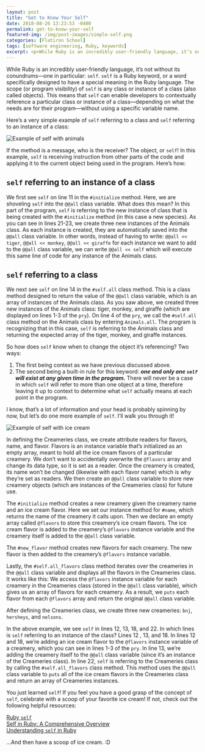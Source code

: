 ```yaml
---
layout: post
title: "Get to Know Your Self"
date: 2018-08-26 13:23:53 -0400
permalink: get-to-know-your-self
featured-img: /img/post-images/simple-self.png
categories: [Flatiron School]
tags: [software engineering, Ruby, keywords]
excerpt: <p>While Ruby is an incredibly user-friendly language, it’s not without its conundrums&mdash;one in particular being <code>self</code>. <code>self</code> is a Ruby keyword that can be scoped to any instance or class. This enables developers to contextually reference a particular instance or class&mdash;depending on what the needs are for their program&mdash;without using a specific variable name. It's not hard to see how this could quickly get confusing. Read on to walk through some simple examples and gain a better understanding of the concept of <code>self</code>.</p>
---
```


While Ruby is an incredibly user-friendly language, it’s not without its conundrums—one in particular: `self`. ``self`` is a Ruby keyword, or a word specifically designed to have a special meaning in the Ruby language. The scope (or program visibility) of `self` is any class or instance of a class (also called objects). This means that `self` can enable developers to contextually reference a particular class or instance of a class—depending on what the needs are for their program—without using a specific variable name.

Here’s a very simple example of `self` referring to a class and `self` referring to an instance of a class:

![Example of `self` with animals](/img/post-images/simple-self.png)

If the method is a message, who is the receiver? The object, or `self`! In this example, `self` is receiving instruction from other parts of the code and applying it to the current object being used in the program. Here’s how:

## `self` referring to an instance of a class

We first see `self` on line 11 in the `#initialize` method. Here, we are shoveling `self` into the `@@all` class variable. What does this mean? In this part of the program, `self` is referring to the new instance of class that is being created with the `#initialize` method (in this case a new species). As you can see in lines 21-23, we create three new instances of the Animals class. As each instance is created, they are automatically saved into the `@@all` class variable. In other words, instead of having to write: `@@all << tiger`, `@@all << monkey`, `@@all << giraffe` for each instance we want to add to the `@@all` class variable, we can write `@@all << self` which will execute this same line of code for any instance of the Animals class.

## `self` referring to a class

We next see `self` on line 14 in the `#self.all` class method. This is a class method designed to return the value of the `@@all` class variable, which is an array of instances of the Animals class. As you saw above, we created three new instances of the Animals class: tiger, monkey, and giraffe (which are displayed on lines 1-3 of the ``pry``). On line 4 of the `pry`, we call the `#self.all` class method on the Animals class by entering `Animals.all`. The program is recognizing that in this case, `self` is referring to the Animals class and returning the expected array of the tiger, monkey, and giraffe instances.

So how does `self` know when to change the object it’s referencing? Two ways:

1. The first being context as we have previous discussed above.
2. The second being a built-in rule for this keyword: **_one and only one `self` will exist at any given time in the program._** There will never be a case in which `self` will refer to more than one object at a time, therefore leaving it up to context to determine what `self` actually means at each point in the program.

I know, that’s a lot of information and your head is probably spinning by now, but let’s do one more example of `self`. I’ll walk you through it!

![Example of `self` with ice cream](/img/post-images/ice-cream-self.png)

In defining the Creameries class, we create attribute readers for flavors, name, and flavor. Flavors is an instance variable that’s initialized as an empty array, meant to hold all the ice cream flavors of a particular creamery. We don’t want to accidentally overwrite the `@flavors` array and change its data type, so it is set as a reader. Once the creamery is created, its name won’t be changed (likewise with each flavor name) which is why they’re set as readers. We then create an `@@all` class variable to store new creamery objects (which are instances of the Creameries class) for future use.

The `#initialize` method creates a new creamery given the creamery name and an ice cream flavor. Here we set our instance method for `#name`, which returns the name of the creamery it calls upon. Then we declare an empty array called `@flavors` to store this creamery’s ice cream flavors. The ice cream flavor is added to the creamery’s `@flavors` instance variable and the creamery itself is added to the `@@all` class variable.

The `#new_flavor` method creates new flavors for each creamery. The new flavor is then added to the creamery’s `@flavors` instance variable.

Lastly, the `#self.all_flavors` class method iterates over the creameries in the `@@all` class variable and displays all the flavors in the Creameries class. It works like this: We access the `@flavors` instance variable for each creamery in the Creameries class (stored in the `@@all` class variable), which gives us an array of flavors for each creamery. As a result, we `puts` each flavor from each `@flavors` array and return the original `@@all` class variable.

After defining the Creameries class, we create three new creameries: `bnj`, `hersheys`, and `nelsons`.

In the above example, we see `self` in lines 12, 13, 18, and 22. In which lines is `self` referring to an instance of the class? Lines 12 , 13, and 18. In lines 12 and 18, we’re adding an ice cream flavor to the `@flavors` instance variable of a creamery, which you can see in lines 1-3 of the `pry`. In line 13, we’re adding the creamery itself to the `@@all` class variable (since it’s an instance of the Creameries class). In line 22, `self` is referring to the Creameries class by calling the `#self.all_flavors` class method. This method uses the `@@all` class variable to `puts` all of the ice cream flavors in the Creameries class and return an array of Creameries instances.

You just learned `self`! If you feel you have a good grasp of the concept of `self`, celebrate with a scoop of your favorite ice cream! If not, check out the following helpful resources:

[Ruby `self`](https://learn.co/lessons/ruby-self-readme)<br>
[Self in Ruby: A Comprehensive Overview](https://airbrake.io/blog/ruby/self-ruby-overview)<br>
[Understanding `self` in Ruby](https://www.honeybadger.io/blog/ruby-self-cheat-sheet/)

...And then have a scoop of ice cream. :D
